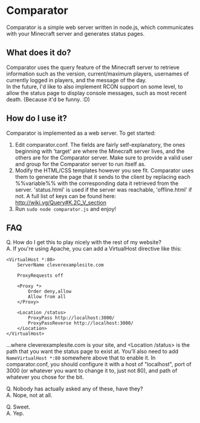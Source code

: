 # Comparator #
Comparator is a simple web server written in node.js, which communicates with your Minecraft server and generates status pages.

## What does it do? ##
Comparator uses the query feature of the Minecraft server to retrieve information such as the version, current/maximum players, usernames of currently logged in players, and the message of the day.  
In the future, I'd like to also implement RCON support on some level, to allow the status page to display console messages, such as most recent death. (Because it'd be funny. :D)

## How do I use it? ##
Comparator is implemented as a web server. To get started:

1. Edit comparator.conf. The fields are fairly self-explanatory, the ones beginning with 'target' are where the Minecraft server lives, and the others are for the Comparator server. Make sure to provide a valid user and group for the Comparator server to run itself as.  
2. Modify the HTML/CSS templates however you see fit. Comparator uses them to generate the page that it sends to the client by replacing each %%variable%% with the corresponding data it retrieved from the server. 'status.html' is used if the server was reachable, 'offline.html' if not. A full list of keys can be found here: http://wiki.vg/Query#K.2C_V_section  
3. Run `sudo node comparator.js` and enjoy!

## FAQ ##
Q. How do I get this to play nicely with the rest of my website?  
A. If you're using Apache, you can add a VirtualHost directive like this:

    <VirtualHost *:80>
        ServerName cleverexamplesite.com
                
        ProxyRequests off
                      
        <Proxy *>
            Order deny,allow
            Allow from all
        </Proxy>                                      
        
        <Location /status>
            ProxyPass http://localhost:3000/
            ProxyPassReverse http://localhost:3000/
        </Location>
    </VirtualHost>

…where cleverexamplesite.com is your site, and <Location /status> is the path that you want the status page to exist at. You'll also need to add `NameVirtualHost *:80` somewhere above that to enable it. In comparator.conf, you should configure it with a host of "localhost", port of 3000 (or whatever you want to change it to, just not 80), and path of whatever you chose for the <Location> bit.

Q. Nobody has actually asked any of these, have they?  
A. Nope, not at all.

Q. Sweet.  
A. Yep.
